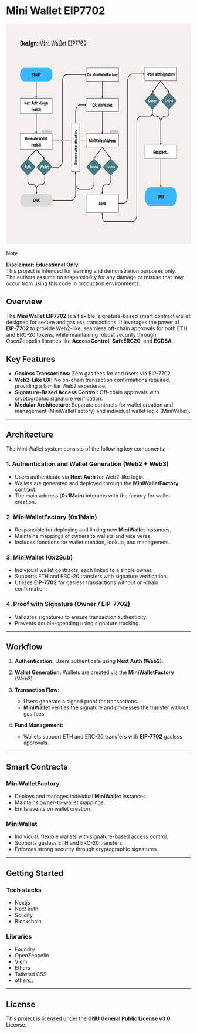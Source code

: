 # Mini Wallet EIP7702

<p align="center">
   <picture>
      <img alt="logo" src="https://github.com/tokenine/mini-wallet-eip7702/blob/main/design.png" width="100%" height="600">
   </picture>
</p>

> [!NOTE]  
> **Disclaimer: Educational Only**  
> This project is intended for learning and demonstration purposes only.  
  The authors assume no responsibility for any damage or misuse that may occur from using this code in production environments.

## Overview

The **Mini Wallet EIP7702** is a flexible, signature-based smart contract wallet designed for secure and gasless transactions. It leverages the power of **EIP-7702** to provide Web2-like, seamless off-chain approvals for both ETH and ERC-20 tokens, while maintaining robust security through OpenZeppelin libraries like **AccessControl**, **SafeERC20**, and **ECDSA**.

## Key Features

* **Gasless Transactions:** Zero gas fees for end users via EIP-7702.
* **Web2-Like UX:** No on-chain transaction confirmations required, providing a familiar Web2 experience.
* **Signature-Based Access Control:** Off-chain approvals with cryptographic signature verification.
* **Modular Architecture:** Separate contracts for wallet creation and management (MiniWalletFactory) and individual wallet logic (MiniWallet).

---

## Architecture

The Mini Wallet system consists of the following key components:

### 1. **Authentication and Wallet Generation (Web2 + Web3)**

* Users authenticate via **Next Auth** for Web2-like login.
* Wallets are generated and deployed through the **MiniWalletFactory** contract.
* The main address (**0x1Main**) interacts with the factory for wallet creation.

### 2. **MiniWalletFactory (0x1Main)**

* Responsible for deploying and linking new **MiniWallet** instances.
* Maintains mappings of owners to wallets and vice versa.
* Includes functions for wallet creation, lookup, and management.

### 3. **MiniWallet (0x2Sub)**

* Individual wallet contracts, each linked to a single owner.
* Supports ETH and ERC-20 transfers with signature verification.
* Utilizes **EIP-7702** for gasless transactions without on-chain confirmation.

### 4. **Proof with Signature (Owner / EIP-7702)**

* Validates signatures to ensure transaction authenticity.
* Prevents double-spending using signature tracking.

---

## Workflow

1. **Authentication:** Users authenticate using **Next Auth (Web2)**.
2. **Wallet Generation:** Wallets are created via the **MiniWalletFactory** (Web3).
3. **Transaction Flow:**

   * Users generate a signed proof for transactions.
   * **MiniWallet** verifies the signature and processes the transfer without gas fees.
4. **Fund Management:**

   * Wallets support ETH and ERC-20 transfers with **EIP-7702** gasless approvals.

---

## Smart Contracts

### MiniWalletFactory

* Deploys and manages individual **MiniWallet** instances.
* Maintains owner-to-wallet mappings.
* Emits events on wallet creation.

### MiniWallet

* Individual, flexible wallets with signature-based access control.
* Supports gasless ETH and ERC-20 transfers.
* Enforces strong security through cryptographic signatures.

---

## Getting Started

### Tech stacks

* Nextjs
* Next auth
* Solidity
* Blockchain
  
### Libraries

* Foundry
* OpenZeppelin
* Viem
* Ethers
* Tailwind CSS
* others..

---

## License

This project is licensed under the **GNU General Public License v3.0** License.
